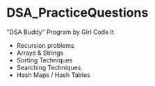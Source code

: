 # DSA_PracticeQuestions
"DSA Buddy" Program by Girl Code It

* Recursion problems
* Arrays & Strings
* Sorting Techniques
* Searching Techniques
* Hash Maps / Hash Tables
